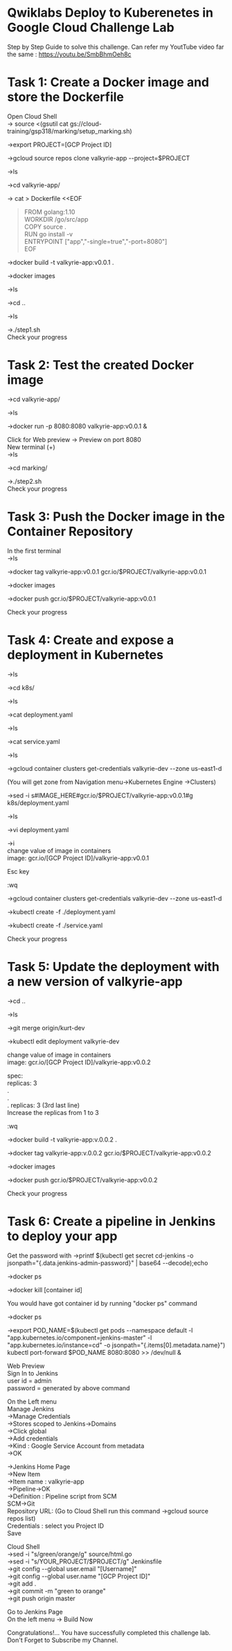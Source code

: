 # Qwiklabs Deploy to Kuberenetes in Google Cloud Challenge Lab

Step by Step Guide to solve this challenge. Can refer my YoutTube video far the same : https://youtu.be/SmbBhmOeh8c

# Task 1: Create a Docker image and store the Dockerfile

Open Cloud Shell              
->  source <(gsutil cat gs://cloud-training/gsp318/marking/setup_marking.sh)              

->export PROJECT=[GCP Project ID]     

->gcloud source repos clone valkyrie-app --project=$PROJECT  

->ls

->cd valkyrie-app/  

-> cat > Dockerfile <<EOF                  
> FROM golang:1.10                 
> WORKDIR /go/src/app                
> COPY source .                   
> RUN go install -v                                  
> ENTRYPOINT ["app","-single=true","-port=8080"]                 
> EOF                            
         
->docker build -t valkyrie-app:v0.0.1 .                   

->docker images              

->ls                  

->cd ..              

->ls                  

->./step1.sh                
Check your progress

# Task 2: Test the created Docker image

->cd valkyrie-app/             
 
->ls                           

->docker run -p 8080:8080 valkyrie-app:v0.0.1 &                    

Click for Web preview -> Preview on port 8080                            
New terminal (+)                  
->ls                    

->cd marking/                  

->./step2.sh                     
Check your progress                

# Task 3: Push the Docker image in the Container Repository

In the first terminal            
->ls                       

->docker tag valkyrie-app:v0.0.1 gcr.io/$PROJECT/valkyrie-app:v0.0.1                     

->docker images                                          

->docker push gcr.io/$PROJECT/valkyrie-app:v0.0.1                          

Check your progress                   

# Task 4: Create and expose a deployment in Kubernetes

->ls                             

->cd k8s/                          

->ls                                       

->cat deployment.yaml                              

->ls                        

->cat service.yaml                             
 
->ls                         

->gcloud container clusters get-credentials valkyrie-dev --zone us-east1-d                                  

(You will get zone from Navigation menu->Kubernetes Engine ->Clusters)                              

->sed -i s#IMAGE_HERE#gcr.io/$PROJECT/valkyrie-app:v0.0.1#g k8s/deployment.yaml                                 

->ls                                                                                 

->vi deployment.yaml                                

->i                          
change value of image in containers                                
image: gcr.io/[GCP Project ID]/valkyrie-app:v0.0.1                               

Esc key                                                       

:wq                                                                                            
                                                                                
->gcloud container clusters get-credentials valkyrie-dev --zone us-east1-d                                                                
                               
->kubectl create -f ./deployment.yaml                                                                                                          

->kubectl create -f ./service.yaml                                      
     
Check your progress                                                                                                                                             

# Task 5: Update the deployment with a new version of valkyrie-app

->cd ..                

->ls                               

->git merge origin/kurt-dev                                                             

->kubectl edit deployment valkyrie-dev                                  
 
change value of image in containers                                   
image: gcr.io/[GCP Project ID]/valkyrie-app:v0.0.2                                      

spec:                    
replicas: 3                    
.               
.                     
.
replicas: 3                  (3rd last line)                           
Increase the replicas from 1 to 3                        

<ESC>                    

:wq                                        

->docker build -t valkyrie-app:v.0.0.2 .                                               

->docker tag valkyrie-app:v.0.0.2 gcr.io/$PROJECT/valkyrie-app:v0.0.2                                     

->docker images                                              

->docker push gcr.io/$PROJECT/valkyrie-app:v0.0.2                                         

Check your progress                                                        



# Task 6: Create a pipeline in Jenkins to deploy your app

Get the password with
->printf $(kubectl get secret cd-jenkins -o jsonpath="{.data.jenkins-admin-password}" | base64 --decode);echo

->docker ps

->docker kill [container id]

You would have got container id by running "docker ps" command

->docker ps

->export POD_NAME=$(kubectl get pods --namespace default -l "app.kubernetes.io/component=jenkins-master" -l "app.kubernetes.io/instance=cd" -o jsonpath="{.items[0].metadata.name}")
kubectl port-forward $POD_NAME 8080:8080 >> /dev/null &

Web Preview                
Sign In to Jenkins             
user id = admin                            
password = generated by above command                         

On the Left menu              
Manage Jenkins                    
->Manage Credentials                              
->Stores scoped to Jenkins->Domains                      
	->Click global                            
		->Add credentials                                  
			->Kind : Google Service Account from metadata                        
			->OK                   
      
->Jenkins Home Page                       
	->New Item                                 
		->Item name : valkyrie-app                     
		->Pipeline->OK                                     
			->Definition : Pipeline script from SCM               
			SCM->Git                                                                        
			Repository URL: (Go to Cloud Shell run this command ->gcloud source repos list)                          
			Credentials : select you Project ID                                  
			Save                                               
 
Cloud Shell                                    
->sed -i "s/green/orange/g" source/html.go                     
->sed -i "s/YOUR_PROJECT/$PROJECT/g" Jenkinsfile                   
->git config --global user.email "[Username]"                    
->git config --global user.name "[GCP Project ID]"                     
->git add .                            
->git commit -m "green to orange"                      
->git push origin master                          

Go to Jenkins Page                     
On the left menu -> Build Now               

Congratulations!... You have successfully completed this challenge lab. Don't Forget to Subscribe my Channel.




